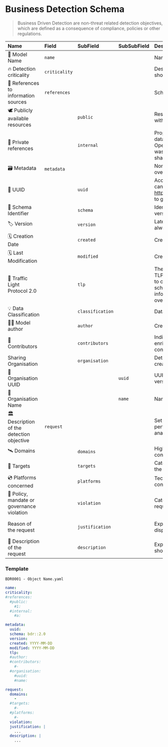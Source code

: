 # Business Detection Schema 



> Business Driven Detection are non-threat related detection objectives, which are defined as a consequence of compliance, policies or other regulations.

| Name                                      | Field         | SubField         | SubSubField   | Description                                                                                                                                                                                                                  | Type                | Example                                                         |
|:------------------------------------------|:--------------|:-----------------|:--------------|:-----------------------------------------------------------------------------------------------------------------------------------------------------------------------------------------------------------------------------|:--------------------|:----------------------------------------------------------------|
| 🎫 Model Name                              | `name`        |                  |               | Name of the detection objective                                                                                                                                                                                              | string              | Monitor non-partner IP logons                                   |
| 🔥 Detection criticality                   | `criticality` |                  |               | Describes how the implementation should be prioritized                                                                                                                                                                       | string              | Emergency                                                       |
| 🔗 References to information sources       | `references`  |                  |               | Schema for new references                                                                                                                                                                                                    | ['object', 'array'] |                                                                 |
| 🕊️ Publicly available resources           |               | `public`         |               | Resources freely available on internet with no sharing constraints                                                                                                                                                           | object              |                                                                 |
| 🏦 Private references                      |               | `internal`       |               | Proprietary, sensible and confidential data belonging to the owner of the OpenTide instance where the object was modelled on, and which cannot be shared.                                                                    | object              |                                                                 |
| 🗃️ Metadata                               | `metadata`    |                  |               | Non technical indicators helping with overall data management                                                                                                                                                                | object              |                                                                 |
| 🔑 UUID                                    |               | `uuid`           |               | According to UUIDv4 specification. You can use https://www.uuidgenerator.net/version4 to generate UUIDs.                                                                                                                     | string              | 323d548d-17ca-46fa-a7c7-de43302456a1                            |
| 🧱 Schema Identifier                       |               | `schema`         |               | Identifier of the schema at its current version                                                                                                                                                                              | string              |                                                                 |
| 🏷️ Version                                |               | `version`        |               | Latest revision of the model object, always in integer                                                                                                                                                                       | integer             | 3                                                               |
| 🗓️ Creation Date                          |               | `created`        |               | Creation date of initial version                                                                                                                                                                                             | string              | 2022-09-12                                                      |
| 🗓️ Last Modification                      |               | `modified`       |               | Creation date of the latest version                                                                                                                                                                                          | string              | 2022-09-13                                                      |
| 🚦 Traffic Light Protocol 2.0              |               | `tlp`            |               | The Traffic Light Protocol - or short: TLP - was designed with the objective to create a favorable classification scheme for sharing sensitive information while keeping the control over its distribution at the same time. | string              | green                                                           |
| 💡 Data Classification                     |               | `classification` |               | Data Classification Marking                                                                                                                                                                                                  | string              | SECRET UE/EU SECRET                                             |
| 👩‍💻 Model author                          |               | `author`         |               | Creator of latest version                                                                                                                                                                                                    | string              | amine.besson@ext.ec.europa.eu                                   |
| 👥 Contributors                            |               | `contributors`   |               | Individuals who supported creating, enriching or informing the information contained in the document.                                                                                                                        | array               |                                                                 |
| Sharing Organisation                      |               | `organisation`   |               | Details about the organisation who created and/or maintains the object                                                                                                                                                       | object              |                                                                 |
| 🔑 Organisation UUID                       |               |                  | `uuid`        | UUID of the Sharing Organisation, version 4                                                                                                                                                                                  | string              |                                                                 |
| 🎫 Organisation Name                       |               |                  | `name`        | Name of the Sharing Organisation                                                                                                                                                                                             | string              |                                                                 |
| 🏛️ Description of the detection objective | `request`     |                  |               | Set of data detailing how and where to perform the detection, following an analysis and research process                                                                                                                     | object              |                                                                 |
| 🛰️ Domains                                |               | `domains`        |               | High-level technology domain concerned by the model                                                                                                                                                                          | array               | Public Cloud                                                    |
| 🎯 Targets                                 |               | `targets`        |               | Category of devices or services where the attack is executed on, or upon                                                                                                                                                     | array               | Microservices                                                   |
| 💿 Platforms concerned                     |               | `platforms`      |               | Technical platforms that may be concerned by the vector                                                                                                                                                                      | array               | Kubernetes                                                      |
| 👮 Policy, mandate or governance violation |               | `violation`      |               | Category of the policy violation this request is addressing                                                                                                                                                                  | string              | Illegal or aberrant application found on host                   |
| Reason of the request                     |               | `justification`  |               | Explanation of why the request was dispatched                                                                                                                                                                                | string              | Need to flag out of date web browser to reach updating policies |
| 🔬 Description of the request              |               | `description`    |               | Explanation of the request, and how it should be implemented in operations                                                                                                                                                   | string              | Monitor for outdated user agents in web requests                |

### Template

`BDR0001 - Object Name.yaml`

```yaml
name: 
criticality: 
#references:
  #public:
    #1: 
  #internal:
    #a: 

metadata:
  uuid: 
  schema: bdr::2.0
  version: 
  created: YYYY-MM-DD
  modified: YYYY-MM-DD
  tlp: 
  #author: 
  #contributors:
    #-
  #organisation:
    #uuid: 
    #name: 

request:
  domains:
    - 
  #targets:
    #-
  #platforms:
    #-
  violation: 
  justification: |
    ...
  description: |
    ...
```

